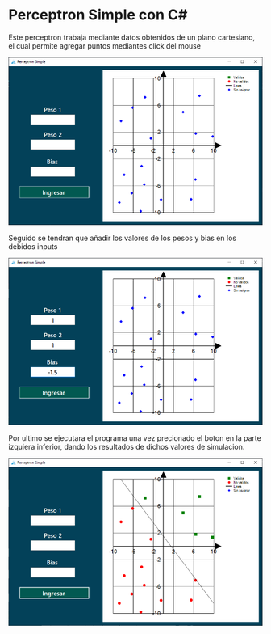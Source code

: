# Perceptron Simple con C#


Este perceptron trabaja mediante datos obtenidos de un plano cartesiano, el cual permite agregar puntos mediantes click del mouse

![Ejemplo de la adición de puntos](https://github.com/Juanch1313/Perceptron-Simple/blob/master/Imgs/IngresoPuntos.png)

Seguido se tendran que añadir los valores de los pesos y bias en los debidos inputs

![Ejemplo de ingreso de valores](https://github.com/Juanch1313/Perceptron-Simple/blob/master/Imgs/IngresoValores.png)

Por ultimo se ejecutara el programa una vez precionado el boton en la parte izquiera inferior, dando los resultados de dichos valores de simulacion.

![Ejemplo de la adición de puntos](https://github.com/Juanch1313/Perceptron-Simple/blob/master/Imgs/Resultados.png)

